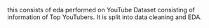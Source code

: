 this consists of eda performed on YouTube Dataset consisting of information of Top YouTubers. It is split into data cleaning and EDA.
